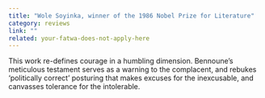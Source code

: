 ```yaml
---
title: "Wole Soyinka, winner of the 1986 Nobel Prize for Literature​​"
category: reviews
link: ""
related: your-fatwa-does-not-apply-here
---
```

This work re-defines courage in a humbling dimension. Bennoune’s meticulous testament serves as a warning to the complacent, and rebukes ‘politically correct’ posturing that makes excuses for the inexcusable, and canvasses tolerance for the intolerable.
